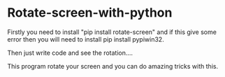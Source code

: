 # Rotate-screen-with-python
Firstly you need to install "pip install rotate-screen" and if this give some error then you will need to install pip install pypiwin32.

Then just write code and see the rotation....

This program rotate your screen and you can do amazing tricks with this.
